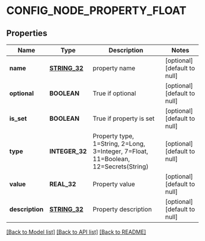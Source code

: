 # CONFIG_NODE_PROPERTY_FLOAT

## Properties
Name | Type | Description | Notes
------------ | ------------- | ------------- | -------------
**name** | [**STRING_32**](STRING_32.md) | property name | [optional] [default to null]
**optional** | **BOOLEAN** | True if optional | [optional] [default to null]
**is_set** | **BOOLEAN** | True if property is set | [optional] [default to null]
**type** | **INTEGER_32** | Property type, 1&#x3D;String, 2&#x3D;Long, 3&#x3D;Integer, 7&#x3D;Float, 11&#x3D;Boolean, 12&#x3D;Secrets(String) | [optional] [default to null]
**value** | **REAL_32** | Property value | [optional] [default to null]
**description** | [**STRING_32**](STRING_32.md) | Property description | [optional] [default to null]

[[Back to Model list]](../README.md#documentation-for-models) [[Back to API list]](../README.md#documentation-for-api-endpoints) [[Back to README]](../README.md)


